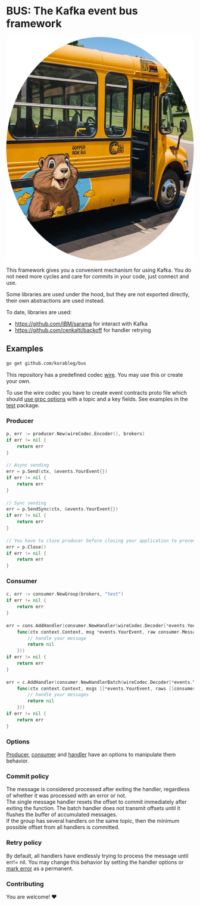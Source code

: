 # BUS: The Kafka event bus framework

<p align="center">
<img src="./asset/gopher-ride-bus-circled.png" alt="Bus gopher logo" width="600" height="600"/>
</p>

This framework gives you a convenient mechanism for using Kafka. You do not need more cycles and care for commits in your code, just connect and use.

Some libraries are used under the hood, but they are not exported directly, their own abstractions are used instead.

To date, libraries are used:

- https://github.com/IBM/sarama for interact with Kafka
- https://github.com/cenkalti/backoff for handler retrying

## Examples

```bash
go get github.com/korableg/bus
```

This repository has a predefined codec [wire](./codec/proto/wire/). You may use this or create your own.

To use the wire codec you have to create event contracts proto file which should [use grpc options](./codec/proto/event/event.proto) with a topic and a key fields.
See examples in the [test](./test/test.proto) package.

### Producer

```go
p, err := producer.New(wireCodec.Encoder(), brokers)
if err != nil {
	return err
}

// Async sending
err = p.Send(ctx, &events.YourEvent{})
if err != nil {
	return err
}

// Sync sending
err = p.SendSync(ctx, &events.YourEvent{})
if err != nil {
	return err
}

// You have to close producer before closing your application to prevent lose of the messages in the buffer
err = p.Close()
if err != nil {
	return err
}
```

### Consumer

```go
c, err := consumer.NewGroup(brokers, "test")
if err != nil {
    return err
}

err = cons.AddHandler(consumer.NewHandler(wireCodec.Decoder[*events.YourEvent](),
    func(ctx context.Context, msg *events.YourEvent, raw consumer.Message) error {
        // handle your message
        return nil
    }))
if err != nil {
    return err
}

err = c.AddHandler(consumer.NewHandlerBatch(wireCodec.Decoder[*events.YourEvent](),
    func(ctx context.Context, msgs []*events.YourEvent, raws []consumer.Message) error {
        // handle your messages
        return nil
    }))
if err != nil {
    return err
}
```

### Options

[Producer](./producer/opts.go), [consumer](./consumer/opts.go) and [handler](./consumer/handler_opts.go) have an options to manipulate them behavior.

### Commit policy

The message is considered processed after exiting the handler, regardless of whether it was processed with an error or not.  
The single message handler resets the offset to commit immediately after exiting the function. The batch handler does not transmit offsets until it flushes the buffer of accumulated messages.  
If the group has several handlers on the same topic, then the minimum possible offset from all handlers is committed.

### Retry policy

By default, all handlers have endlessly trying to process the message until err!= nil.
You may change this behavior by setting the handler options or [mark error](./consumer/error.go#L23) as a permanent.

### Contributing

You are welcome! ♥️